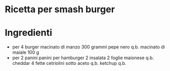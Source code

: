 # Ricetta per smash burger
# Ingredienti
* per 4 burger
macinato di manzo 300 grammi
pepe nero q.b.
macinato di maiale 100 g
* per 2 panini
panini per hamburger 2
insalata 2 foglie
maionese q.b.
cheddar 4 fette
cetriolini sotto aceto q.b.
ketchup q.b.